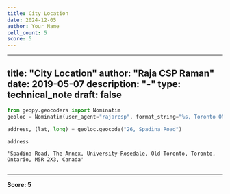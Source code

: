 ```yaml
---
title: City Location
date: 2024-12-05
author: Your Name
cell_count: 5
score: 5
---
```


---
title: "City Location"
author: "Raja CSP Raman"
date: 2019-05-07
description: "-"
type: technical_note
draft: false
---

```python
from geopy.geocoders import Nominatim
geoloc = Nominatim(user_agent="rajarcsp", format_string="%s, Toronto ON")
```


```python
address, (lat, long) = geoloc.geocode("26, Spadina Road")
```


```python
address
```




    'Spadina Road, The Annex, University—Rosedale, Old Toronto, Toronto, Ontario, M5R 2X3, Canada'




```python

```


---
**Score: 5**